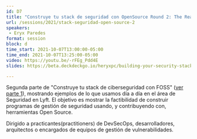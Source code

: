 ```yaml
---
id: D7
title: "Construye tu stack de seguridad con OpenSource Round 2: The Real Life"
url: /sessions/2021/stack-seguridad-open-source-2
speakers:
 - Eryx Paredes
format: session
block: d
time_start: 2021-10-07T13:00:00-05:00
time_end: 2021-10-07T13:25:00-05:00
video: https://youtu.be/-rFEg_Pdd4E
slides: https://beta.deckdeckgo.io/heryxpc/building-your-security-stack-with-opensource/

---
```


Segunda parte de "Construye tu stack de ciberseguridad con FOSS" ([ver parte 1](https://sg.com.mx/buzz/ponencias/sg-virtual-conference-2020/construye-tu-stack-de-ciberseguridad-con-open-source)), mostrando ejemplos de lo que usamos día a día en el área de Seguridad en Lyft. El objetivo es mostrar la factibilidad de construir programas de gestión de seguridad usando, y contribuyendo con, herramientas Open Source.

Dirigido a practicantes(practitioners) de DevSecOps, desarrolladores, arquitectos o encargados de equipos de gestión de vulnerabilidades.